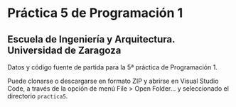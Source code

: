 # Práctica 5 de Programación 1

## Escuela de Ingeniería y Arquitectura. Universidad de Zaragoza

Datos y código fuente de partida para la 5ª práctica de Programación 1.

Puede clonarse o descargarse en formato ZIP y abrirse en Visual Studio Code, a través de la opción de menú File > Open Folder... y seleccionado el directorio ``practica5``.
